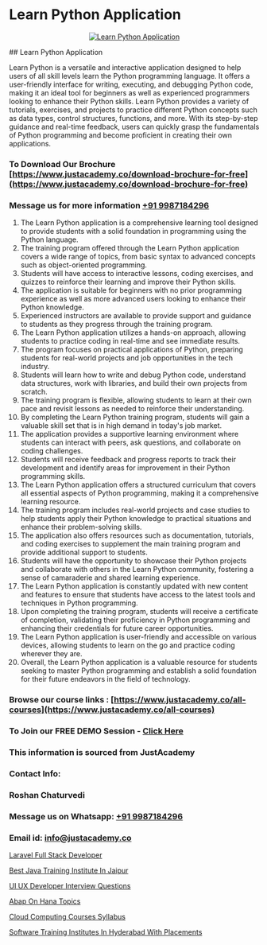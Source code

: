 # Learn Python Application

<p align="center">
  <a href="https://justacademy.co/course-detail/python-training">
    <img src="https://justacademy.co/storage2/course_image/1709713400_course_image.webp" alt="Learn Python Application">
  </a>
</p>
## Learn Python Application

Learn Python is a versatile and interactive application designed to help users of all skill levels learn the Python programming language. It offers a user-friendly interface for writing, executing, and debugging Python code, making it an ideal tool for beginners as well as experienced programmers looking to enhance their Python skills. Learn Python provides a variety of tutorials, exercises, and projects to practice different Python concepts such as data types, control structures, functions, and more. With its step-by-step guidance and real-time feedback, users can quickly grasp the fundamentals of Python programming and become proficient in creating their own applications.
### To Download Our Brochure [https://www.justacademy.co/download-brochure-for-free](https://www.justacademy.co/download-brochure-for-free)
### Message us for more information [+91 9987184296](https://api.whatsapp.com/send?phone=919987184296)
1) The Learn Python application is a comprehensive learning tool designed to provide students with a solid foundation in programming using the Python language.
2) The training program offered through the Learn Python application covers a wide range of topics, from basic syntax to advanced concepts such as object-oriented programming.
3) Students will have access to interactive lessons, coding exercises, and quizzes to reinforce their learning and improve their Python skills.
4) The application is suitable for beginners with no prior programming experience as well as more advanced users looking to enhance their Python knowledge.
5) Experienced instructors are available to provide support and guidance to students as they progress through the training program.
6) The Learn Python application utilizes a hands-on approach, allowing students to practice coding in real-time and see immediate results.
7) The program focuses on practical applications of Python, preparing students for real-world projects and job opportunities in the tech industry.
8) Students will learn how to write and debug Python code, understand data structures, work with libraries, and build their own projects from scratch.
9) The training program is flexible, allowing students to learn at their own pace and revisit lessons as needed to reinforce their understanding.
10) By completing the Learn Python training program, students will gain a valuable skill set that is in high demand in today's job market.
11) The application provides a supportive learning environment where students can interact with peers, ask questions, and collaborate on coding challenges.
12) Students will receive feedback and progress reports to track their development and identify areas for improvement in their Python programming skills.
13) The Learn Python application offers a structured curriculum that covers all essential aspects of Python programming, making it a comprehensive learning resource.
14) The training program includes real-world projects and case studies to help students apply their Python knowledge to practical situations and enhance their problem-solving skills.
15) The application also offers resources such as documentation, tutorials, and coding exercises to supplement the main training program and provide additional support to students.
16) Students will have the opportunity to showcase their Python projects and collaborate with others in the Learn Python community, fostering a sense of camaraderie and shared learning experience.
17) The Learn Python application is constantly updated with new content and features to ensure that students have access to the latest tools and techniques in Python programming.
18) Upon completing the training program, students will receive a certificate of completion, validating their proficiency in Python programming and enhancing their credentials for future career opportunities.
19) The Learn Python application is user-friendly and accessible on various devices, allowing students to learn on the go and practice coding wherever they are.
20) Overall, the Learn Python application is a valuable resource for students seeking to master Python programming and establish a solid foundation for their future endeavors in the field of technology.

### Browse our course links : [https://www.justacademy.co/all-courses](https://www.justacademy.co/all-courses) 
### To Join our FREE DEMO Session - [Click Here](https://www.justacademy.co/register-for-course-demo)


### This information is sourced from JustAcademy
### Contact Info:
### Roshan Chaturvedi
### Message us on Whatsapp: [+91 9987184296](https://api.whatsapp.com/send?phone=919987184296)
### Email id: [info@justacademy.co](mailto:info@justacademy.co)
                
[Laravel Full Stack Developer](https://www.linkedin.com/pulse/laravel-full-stack-developer-justacademy-a7yac/)

[Best Java Training Institute In Jaipur](https://www.linkedin.com/pulse/best-java-training-institute-jaipur-justacademy-san-jose-e6sxe?trackingId=hvqfC75DzGpmOoKXpNACJg%3D%3D&lipi=urn%3Ali%3Apage%3Ad_flagship3_company_admin%3BEWeMkO%2BuSGSAlnCbMCSomw%3D%3D)

[UI UX Developer Interview Questions](https://medium.com/@AkashSingh2052/ui-ux-developer-interview-questions-2c9a5ff207a3)

[Abap On Hana Topics](https://medium.com/@roneet705/abap-on-hana-topics-1e2e5d5ecd9f)

[Cloud Computing Courses Syllabus](https://justacademyin.github.io/justacademy/cloud-computing-courses-syllabus)

[Software Training Institutes In Hyderabad With Placements](https://justacademyin.github.io/justacademy/software-training-institutes-in-hyderabad-with-placements)

